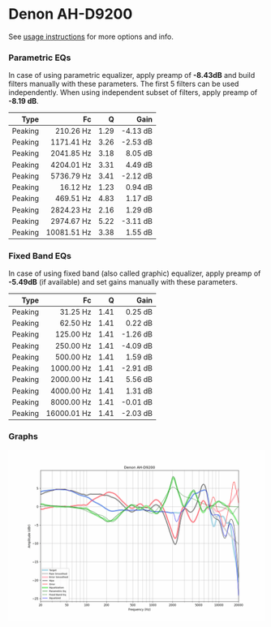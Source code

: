 # Denon AH-D9200
See [usage instructions](https://github.com/jaakkopasanen/AutoEq#usage) for more options and info.

### Parametric EQs
In case of using parametric equalizer, apply preamp of **-8.43dB** and build filters manually
with these parameters. The first 5 filters can be used independently.
When using independent subset of filters, apply preamp of **-8.19 dB**.

| Type    | Fc          |    Q | Gain     |
|--------:|------------:|-----:|---------:|
| Peaking | 210.26 Hz   | 1.29 | -4.13 dB |
| Peaking | 1171.41 Hz  | 3.26 | -2.53 dB |
| Peaking | 2041.85 Hz  | 3.18 | 8.05 dB  |
| Peaking | 4204.01 Hz  | 3.31 | 4.49 dB  |
| Peaking | 5736.79 Hz  | 3.41 | -2.12 dB |
| Peaking | 16.12 Hz    | 1.23 | 0.94 dB  |
| Peaking | 469.51 Hz   | 4.83 | 1.17 dB  |
| Peaking | 2824.23 Hz  | 2.16 | 1.29 dB  |
| Peaking | 2974.67 Hz  | 5.22 | -3.11 dB |
| Peaking | 10081.51 Hz | 3.38 | 1.55 dB  |

### Fixed Band EQs
In case of using fixed band (also called graphic) equalizer, apply preamp of **-5.49dB**
(if available) and set gains manually with these parameters.

| Type    | Fc          |    Q | Gain     |
|--------:|------------:|-----:|---------:|
| Peaking | 31.25 Hz    | 1.41 | 0.25 dB  |
| Peaking | 62.50 Hz    | 1.41 | 0.22 dB  |
| Peaking | 125.00 Hz   | 1.41 | -1.26 dB |
| Peaking | 250.00 Hz   | 1.41 | -4.09 dB |
| Peaking | 500.00 Hz   | 1.41 | 1.59 dB  |
| Peaking | 1000.00 Hz  | 1.41 | -2.91 dB |
| Peaking | 2000.00 Hz  | 1.41 | 5.56 dB  |
| Peaking | 4000.00 Hz  | 1.41 | 1.31 dB  |
| Peaking | 8000.00 Hz  | 1.41 | -0.01 dB |
| Peaking | 16000.01 Hz | 1.41 | -2.03 dB |

### Graphs
![](./Denon%20AH-D9200.png)